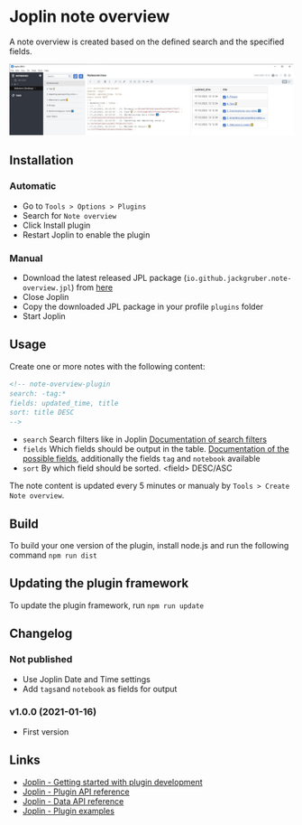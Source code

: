 # Joplin note overview

A note overview is created based on the defined search and the specified fields.

<img src=img/main.jpg>

## Installation

### Automatic

- Go to `Tools > Options > Plugins`
- Search for `Note overview`
- Click Install plugin
- Restart Joplin to enable the plugin

### Manual

- Download the latest released JPL package (`io.github.jackgruber.note-overview.jpl`) from [here](https://github.com/JackGruber/joplin-plugin-note-overview/releases/latest)
- Close Joplin
- Copy the downloaded JPL package in your profile `plugins` folder
- Start Joplin

## Usage

Create one or more notes with the following content:

```md
<!-- note-overview-plugin
search: -tag:*
fields: updated_time, title
sort: title DESC
-->
```

- `search` Search filters like in Joplin [Documentation of search filters](https://joplinapp.org/#search-filters)
- `fields` Which fields should be output in the table. [Documentation of the possible fields](https://joplinapp.org/api/references/rest_api/#properties), additionally the fields `tag` and `notebook` available
- `sort` By which field should be sorted. \<field\> DESC/ASC

The note content is updated every 5 minutes or manualy by `Tools > Create Note overview`.

## Build

To build your one version of the plugin, install node.js and run the following command `npm run dist`

## Updating the plugin framework

To update the plugin framework, run `npm run update`

## Changelog

### Not published

- Use Joplin Date and Time settings
- Add `tags`and `notebook` as fields for output

### v1.0.0 (2021-01-16)

- First version

## Links

- [Joplin - Getting started with plugin development](https://joplinapp.org/api/get_started/plugins/)
- [Joplin - Plugin API reference](https://joplinapp.org/api/references/plugin_api/classes/joplin.html)
- [Joplin - Data API reference](https://joplinapp.org/api/references/rest_api/)
- [Joplin - Plugin examples](https://github.com/laurent22/joplin/tree/dev/packages/app-cli/tests/support/plugins)
